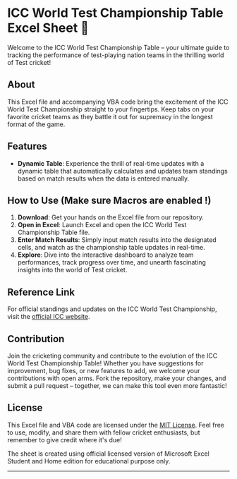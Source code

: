 # ICC World Test Championship Table Excel Sheet 🏏

Welcome to the ICC World Test Championship Table – your ultimate guide to tracking the performance of test-playing nation teams in the thrilling world of Test cricket!

## About

This Excel file and accompanying VBA code bring the excitement of the ICC World Test Championship straight to your fingertips. Keep tabs on your favorite cricket teams as they battle it out for supremacy in the longest format of the game.

## Features

- **Dynamic Table**: Experience the thrill of real-time updates with a dynamic table that automatically calculates and updates team standings based on match results when the data is entered manually.

## How to Use (Make sure Macros are enabled !)

1. **Download**: Get your hands on the Excel file from our repository.
2. **Open in Excel**: Launch Excel and open the ICC World Test Championship Table file.
3. **Enter Match Results**: Simply input match results into the designated cells, and watch as the championship table updates in real-time.
4. **Explore**: Dive into the interactive dashboard to analyze team performances, track progress over time, and unearth fascinating insights into the world of Test cricket.

## Reference Link

For official standings and updates on the ICC World Test Championship, visit the [official ICC website](https://www.icc-cricket.com/tournaments/world-test-championship/standings).

## Contribution

Join the cricketing community and contribute to the evolution of the ICC World Test Championship Table! Whether you have suggestions for improvement, bug fixes, or new features to add, we welcome your contributions with open arms. Fork the repository, make your changes, and submit a pull request – together, we can make this tool even more fantastic!

## License

This Excel file and VBA code are licensed under the [MIT License](LICENSE). Feel free to use, modify, and share them with fellow cricket enthusiasts, but remember to give credit where it's due! 

The sheet is created using official licensed version of Microsoft Excel Student and Home edition for educational purpose only.

---